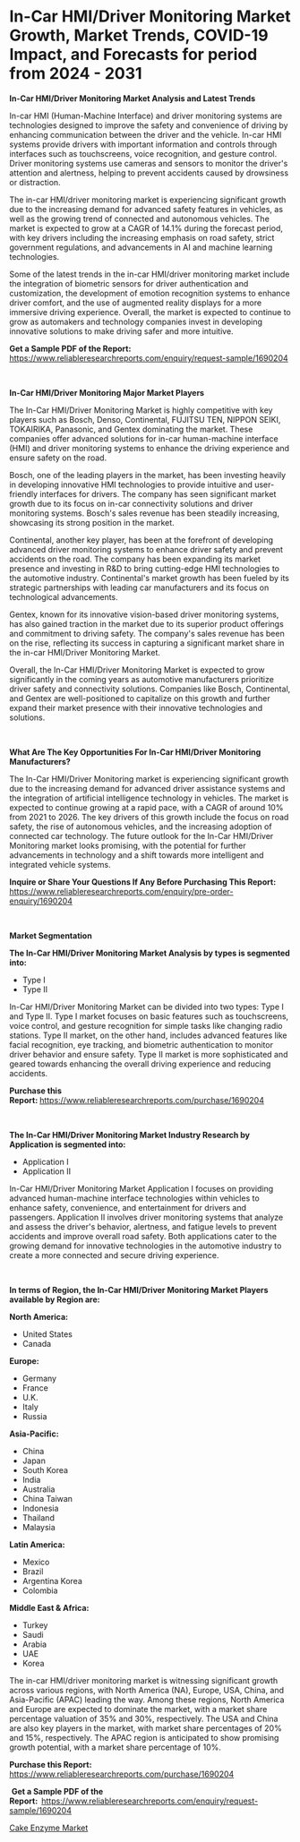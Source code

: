 <p><h1>In-Car HMI/Driver Monitoring Market Growth, Market Trends, COVID-19 Impact, and Forecasts for period from 2024 - 2031</h1></p><p><strong>In-Car HMI/Driver Monitoring Market Analysis and Latest Trends</strong></p>
<p><p>In-car HMI (Human-Machine Interface) and driver monitoring systems are technologies designed to improve the safety and convenience of driving by enhancing communication between the driver and the vehicle. In-car HMI systems provide drivers with important information and controls through interfaces such as touchscreens, voice recognition, and gesture control. Driver monitoring systems use cameras and sensors to monitor the driver's attention and alertness, helping to prevent accidents caused by drowsiness or distraction.</p><p>The in-car HMI/driver monitoring market is experiencing significant growth due to the increasing demand for advanced safety features in vehicles, as well as the growing trend of connected and autonomous vehicles. The market is expected to grow at a CAGR of 14.1% during the forecast period, with key drivers including the increasing emphasis on road safety, strict government regulations, and advancements in AI and machine learning technologies.</p><p>Some of the latest trends in the in-car HMI/driver monitoring market include the integration of biometric sensors for driver authentication and customization, the development of emotion recognition systems to enhance driver comfort, and the use of augmented reality displays for a more immersive driving experience. Overall, the market is expected to continue to grow as automakers and technology companies invest in developing innovative solutions to make driving safer and more intuitive.</p></p>
<p><strong>Get a Sample PDF of the Report:&nbsp;</strong> <a href="https://www.reliableresearchreports.com/enquiry/request-sample/1690204">https://www.reliableresearchreports.com/enquiry/request-sample/1690204</a></p>
<p>&nbsp;</p>
<p><strong>In-Car HMI/Driver Monitoring Major Market Players</strong></p>
<p><p>The In-Car HMI/Driver Monitoring Market is highly competitive with key players such as Bosch, Denso, Continental, FUJITSU TEN, NIPPON SEIKI, TOKAIRIKA, Panasonic, and Gentex dominating the market. These companies offer advanced solutions for in-car human-machine interface (HMI) and driver monitoring systems to enhance the driving experience and ensure safety on the road.</p><p>Bosch, one of the leading players in the market, has been investing heavily in developing innovative HMI technologies to provide intuitive and user-friendly interfaces for drivers. The company has seen significant market growth due to its focus on in-car connectivity solutions and driver monitoring systems. Bosch's sales revenue has been steadily increasing, showcasing its strong position in the market.</p><p>Continental, another key player, has been at the forefront of developing advanced driver monitoring systems to enhance driver safety and prevent accidents on the road. The company has been expanding its market presence and investing in R&D to bring cutting-edge HMI technologies to the automotive industry. Continental's market growth has been fueled by its strategic partnerships with leading car manufacturers and its focus on technological advancements.</p><p>Gentex, known for its innovative vision-based driver monitoring systems, has also gained traction in the market due to its superior product offerings and commitment to driving safety. The company's sales revenue has been on the rise, reflecting its success in capturing a significant market share in the in-car HMI/Driver Monitoring Market.</p><p>Overall, the In-Car HMI/Driver Monitoring Market is expected to grow significantly in the coming years as automotive manufacturers prioritize driver safety and connectivity solutions. Companies like Bosch, Continental, and Gentex are well-positioned to capitalize on this growth and further expand their market presence with their innovative technologies and solutions.</p></p>
<p>&nbsp;</p>
<p><strong>What Are The Key Opportunities For In-Car HMI/Driver Monitoring Manufacturers?</strong></p>
<p><p>The In-Car HMI/Driver Monitoring market is experiencing significant growth due to the increasing demand for advanced driver assistance systems and the integration of artificial intelligence technology in vehicles. The market is expected to continue growing at a rapid pace, with a CAGR of around 10% from 2021 to 2026. The key drivers of this growth include the focus on road safety, the rise of autonomous vehicles, and the increasing adoption of connected car technology. The future outlook for the In-Car HMI/Driver Monitoring market looks promising, with the potential for further advancements in technology and a shift towards more intelligent and integrated vehicle systems.</p></p>
<p><strong>Inquire or Share Your Questions If Any Before Purchasing This Report:</strong> <a href="https://www.reliableresearchreports.com/enquiry/pre-order-enquiry/1690204">https://www.reliableresearchreports.com/enquiry/pre-order-enquiry/1690204</a></p>
<p>&nbsp;</p>
<p><strong>Market Segmentation</strong></p>
<p><strong>The In-Car HMI/Driver Monitoring Market Analysis by types is segmented into:</strong></p>
<p><ul><li>Type I</li><li>Type II</li></ul></p>
<p><p>In-Car HMI/Driver Monitoring Market can be divided into two types: Type I and Type II. Type I market focuses on basic features such as touchscreens, voice control, and gesture recognition for simple tasks like changing radio stations. Type II market, on the other hand, includes advanced features like facial recognition, eye tracking, and biometric authentication to monitor driver behavior and ensure safety. Type II market is more sophisticated and geared towards enhancing the overall driving experience and reducing accidents.</p></p>
<p><strong>Purchase this Report:&nbsp;</strong><a href="https://www.reliableresearchreports.com/purchase/1690204">https://www.reliableresearchreports.com/purchase/1690204</a></p>
<p>&nbsp;</p>
<p><strong>The In-Car HMI/Driver Monitoring Market Industry Research by Application is segmented into:</strong></p>
<p><ul><li>Application I</li><li>Application II</li></ul></p>
<p><p>In-Car HMI/Driver Monitoring Market Application I focuses on providing advanced human-machine interface technologies within vehicles to enhance safety, convenience, and entertainment for drivers and passengers. Application II involves driver monitoring systems that analyze and assess the driver's behavior, alertness, and fatigue levels to prevent accidents and improve overall road safety. Both applications cater to the growing demand for innovative technologies in the automotive industry to create a more connected and secure driving experience.</p></p>
<p>&nbsp;</p>
<p><strong>In terms of Region, the In-Car HMI/Driver Monitoring Market Players available by Region are:</strong></p>
<p>
    <p> <strong> North America: </strong>
        <ul>
            <li>United States</li>
            <li>Canada</li>
        </ul>
        </p> 
    <p> <strong> Europe: </strong>
        <ul>
            <li>Germany</li>
            <li>France</li>
            <li>U.K.</li>
            <li>Italy</li>
            <li>Russia</li>
        </ul>
        </p> 
    <p> <strong> Asia-Pacific: </strong>
        <ul>
            <li>China</li>
            <li>Japan</li>
            <li>South Korea</li>
            <li>India</li>
            <li>Australia</li>
            <li>China Taiwan</li>
            <li>Indonesia</li>
            <li>Thailand</li>
            <li>Malaysia</li>
        </ul>
        </p> 
    <p> <strong> Latin America: </strong>
        <ul>
            <li>Mexico</li>
            <li>Brazil</li>
            <li>Argentina Korea</li>
            <li>Colombia</li>
        </ul>
        </p> 
    <p> <strong> Middle East & Africa: </strong>
        <ul>
            <li>Turkey</li>
            <li>Saudi</li>
            <li>Arabia</li>
            <li>UAE</li>
            <li>Korea</li>
        </ul>
    </p>
    </p>
<p><p>The in-car HMI/driver monitoring market is witnessing significant growth across various regions, with North America (NA), Europe, USA, China, and Asia-Pacific (APAC) leading the way. Among these regions, North America and Europe are expected to dominate the market, with a market share percentage valuation of 35% and 30%, respectively. The USA and China are also key players in the market, with market share percentages of 20% and 15%, respectively. The APAC region is anticipated to show promising growth potential, with a market share percentage of 10%.</p></p>
<p><strong>Purchase this Report: </strong><a href="https://www.reliableresearchreports.com/purchase/1690204">https://www.reliableresearchreports.com/purchase/1690204</a></p>
<p>&nbsp;<strong>Get a Sample PDF of the Report:&nbsp;&nbsp;</strong><a href="https://www.reliableresearchreports.com/enquiry/request-sample/1690204">https://www.reliableresearchreports.com/enquiry/request-sample/1690204</a></p>
<p><strong></strong></p>
<p><p><a href="https://github.com/bmorecock/Market-Research-Report-List-2/blob/main/cake-enzyme-market.md">Cake Enzyme Market</a></p></p>
